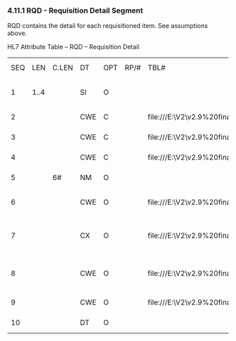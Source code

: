 ### 4.11.1 RQD - Requisition Detail Segment

RQD contains the detail for each requisitioned item. See assumptions above.

HL7 Attribute Table – RQD – Requisition Detail

|     |     |     |     |     |     |     |     |     |
| --- | --- | --- | --- | --- | --- | --- | --- | --- |
| SEQ | LEN | C.LEN | DT | OPT | RP/# | TBL# | ITEM # | ELEMENT NAME |
| 1 | 1..4 |  | SI | O |  |  | 00275 | Requisition Line Number |
| 2 |  |  | CWE | C |  | file:///E:\V2\v2.9%20final%20Nov%20from%20Frank\V29_CH02C_Tables.docx#HL70684[0684] | 00276 | Item Code - Internal |
| 3 |  |  | CWE | C |  | file:///E:\V2\v2.9%20final%20Nov%20from%20Frank\V29_CH02C_Tables.docx#HL70685[0685] | 00277 | Item Code - External |
| 4 |  |  | CWE | C |  | file:///E:\V2\v2.9%20final%20Nov%20from%20Frank\V29_CH02C_Tables.docx#HL70686[0686] | 00278 | Hospital Item Code |
| 5 |  | 6# | NM | O |  |  | 00279 | Requisition Quantity |
| 6 |  |  | CWE | O |  | file:///E:\V2\v2.9%20final%20Nov%20from%20Frank\V29_CH02C_Tables.docx#HL70687[0687] | 00280 | Requisition Unit of Measure |
| 7 |  |  | CX | O |  | file:///E:\V2\v2.9%20final%20Nov%20from%20Frank\V29_CH02C_Tables.docx#HL70319[0319] | 00281 | Cost Center Account Number |
| 8 |  |  | CWE | O |  | file:///E:\V2\v2.9%20final%20Nov%20from%20Frank\V29_CH02C_Tables.docx#HL70320[0320] | 00282 | Item Natural Account Code |
| 9 |  |  | CWE | O |  | file:///E:\V2\v2.9%20final%20Nov%20from%20Frank\V29_CH02C_Tables.docx#HL70688[0688] | 00283 | Deliver To ID |
| 10 |  |  | DT | O |  |  | 00284 | Date Needed |
